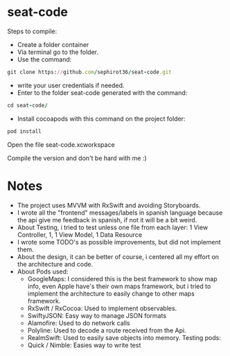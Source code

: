 # seat-code

Steps to compile:
- Create a folder container
- Via terminal go to the folder.
- Use the command:
```ruby
git clone https://github.com/sephirot36/seat-code.git
```
- write your user credentials if needed.
- Enter to the folder seat-code generated with the command:
```ruby
cd seat-code/
```
- Install cocoapods with this command on the project folder:
```ruby
pod install
```
Open the file seat-code.xcworkspace

Compile the version and don't be hard with me :)


# Notes

- The project uses MVVM with RxSwift and avoiding Storyboards.
- I wrote all the "frontend" messages/labels in spanish language because the api give me feedback in spanish, if not it will be a bit weird.
- About Testing, i tried to test unless one file from each layer: 1 View Controller, 1, 1 View Model, 1 Data Resource
- I wrote some TODO's as possible improvements, but did not implement them.
- About the design, it can be better of course, i centered all my effort on the architecture and code.
- About Pods used:
    - GoogleMaps: I considered this is the best framework to show map info, even Apple have's their own maps framework, but i tried to implement the architecture to easily change to other maps framework.
    - RxSwift / RxCocoa: Used to implement observables.
    - SwiftyJSON: Easy way to manage JSON formats
    - Alamofire: Used to do network calls
    - Polyline: Used to decode a route received from the Api.
    - RealmSwift: Used to easily save objects into memory.
    Testing pods: 
    - Quick / Nimble: Easies way to write test


